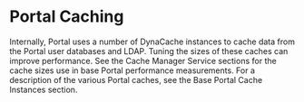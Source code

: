 # Portal Caching

Internally, Portal uses a number of DynaCache instances to cache data from the Portal user databases and LDAP. Tuning the sizes of these caches can improve performance. See the Cache Manager Service sections for the cache sizes use in base Portal performance measurements. For a description of the various Portal caches, see the Base Portal Cache Instances section.